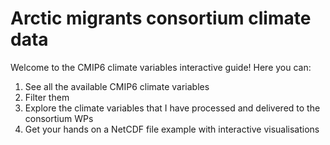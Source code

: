 # Arctic migrants consortium climate data
Welcome to the CMIP6 climate variables interactive guide! 
Here you can: 
1. See all the available CMIP6 climate variables 
2. Filter them 
3. Explore the climate variables that I have processed and delivered to the consortium WPs 
4. Get your hands on a NetCDF file example with interactive visualisations
